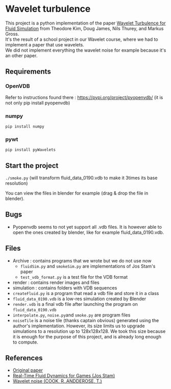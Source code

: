 # Wavelet turbulence

This project is a python implementation of the paper [Wavelet Turbulence for Fluid Simulation](https://www.cs.cornell.edu/~tedkim/WTURB/wavelet_turbulence.pdf) from Theodore Kim, Doug James, Nils Thurey, and Markus Gross.   
It's the result of a school project in our Wavelet course, where we had to implement a paper that use wavelets.   
We did not implement everything the wavelet noise for example because it's an other paper.

## Requirements
### OpenVDB
Refer to instructions found there : https://pypi.org/project/pyopenvdb/ (it is not only pip install pyopenvdb)

### numpy
`pip install numpy`

### pywt
`pip install pyWavelets`

## Start the project

`./smoke.py`
(will transform fluid_data_0190.vdb to make it 3times its base resolution)

You can view the files in blender for example (drag & drop the file in blender).

## Bugs
 - Pyopenvdb seems to not yet support all .vdb files. It is however able to open the ones created by blender, like for example fluid_data_0190.vdb.

## Files
 - Archive : contains programs that we wrote but we do not use now
    - `fluidSim.py` and `smokeSim.py` are implementations of Jos Stam's paper
    - `test_vdb_format.py` is a test file for the VDB format
 - render : contains render images and files
 - simulation : contains folders with VDB sequences
 - `createFluid.py` is a program that read a vdb file and store it in a class
 - `fluid_data_0190.vdb` is a low-res simulation created by Blender
 - `render.vdb` is a final vdb file after launching the program on `fluid_data_0190.vdb`
 - `interpolate.py`, `noise.py`and `smoke.py` are program files
 - `noiseTile` is a noise tile (thanks captain obvious) generated using the author's implementation. However, its size limits us to upgrade simulations to a resolution up to 128x128x128. We took this size because it is enough for the purpose of this project, and is already long enough to compute.

## References
 - [Original paper](https://www.cs.cornell.edu/~tedkim/WTURB/)
 - [Real-Time Fluid Dynamics for Games (Jos Stam)](https://www.dgp.toronto.edu/public_user/stam/reality/Research/pdf/GDC03.pdf)
 - [Wavelet noise (COOK, R.,ANDDEROSE, T.)](https://graphics.pixar.com/library/WaveletNoise/paper.pdf)